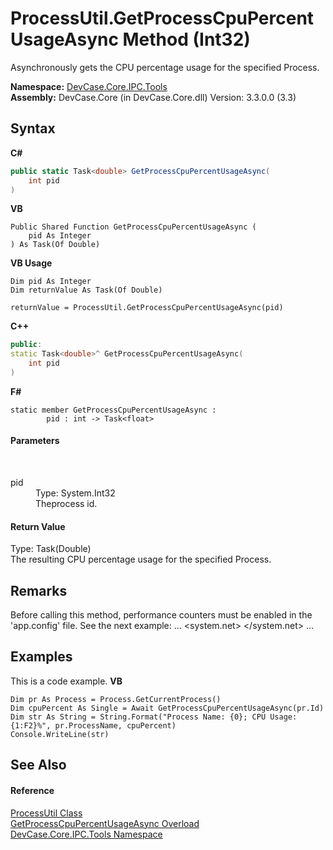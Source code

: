 # ProcessUtil.GetProcessCpuPercentUsageAsync Method (Int32)
 

Asynchronously gets the CPU percentage usage for the specified Process.

**Namespace:**&nbsp;<a href="N_DevCase_Core_IPC_Tools">DevCase.Core.IPC.Tools</a><br />**Assembly:**&nbsp;DevCase.Core (in DevCase.Core.dll) Version: 3.3.0.0 (3.3)

## Syntax

**C#**<br />
``` C#
public static Task<double> GetProcessCpuPercentUsageAsync(
	int pid
)
```

**VB**<br />
``` VB
Public Shared Function GetProcessCpuPercentUsageAsync ( 
	pid As Integer
) As Task(Of Double)
```

**VB Usage**<br />
``` VB Usage
Dim pid As Integer
Dim returnValue As Task(Of Double)

returnValue = ProcessUtil.GetProcessCpuPercentUsageAsync(pid)
```

**C++**<br />
``` C++
public:
static Task<double>^ GetProcessCpuPercentUsageAsync(
	int pid
)
```

**F#**<br />
``` F#
static member GetProcessCpuPercentUsageAsync : 
        pid : int -> Task<float> 

```


#### Parameters
&nbsp;<dl><dt>pid</dt><dd>Type: System.Int32<br />Theprocess id.</dd></dl>

#### Return Value
Type: Task(Double)<br />The resulting CPU percentage usage for the specified Process.

## Remarks
Before calling this method, performance counters must be enabled in the 'app.config' file. See the next example: <configuration> ... <system.net> <settings> <performanceCounters enabled="true"/> </settings> </system.net> ... </configuration>

## Examples
This is a code example. 
**VB**<br />
``` VB
Dim pr As Process = Process.GetCurrentProcess()
Dim cpuPercent As Single = Await GetProcessCpuPercentUsageAsync(pr.Id)
Dim str As String = String.Format("Process Name: {0}; CPU Usage: {1:F2}%", pr.ProcessName, cpuPercent)
Console.WriteLine(str)
```


## See Also


#### Reference
<a href="T_DevCase_Core_IPC_Tools_ProcessUtil">ProcessUtil Class</a><br /><a href="Overload_DevCase_Core_IPC_Tools_ProcessUtil_GetProcessCpuPercentUsageAsync">GetProcessCpuPercentUsageAsync Overload</a><br /><a href="N_DevCase_Core_IPC_Tools">DevCase.Core.IPC.Tools Namespace</a><br />